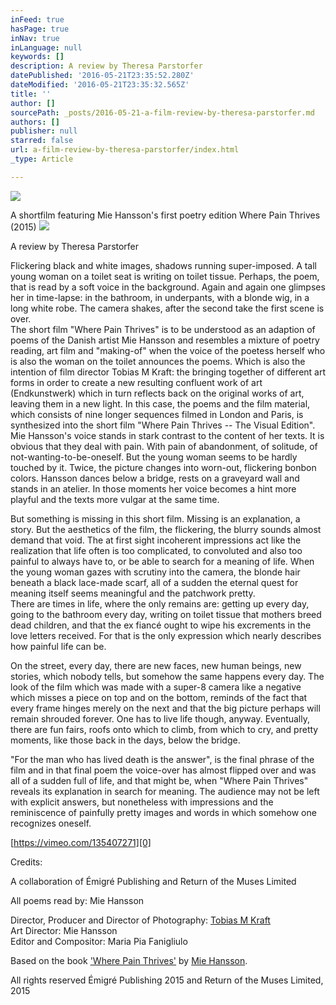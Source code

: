 ```yaml
---
inFeed: true
hasPage: true
inNav: true
inLanguage: null
keywords: []
description: A review by Theresa Parstorfer
datePublished: '2016-05-21T23:35:52.280Z'
dateModified: '2016-05-21T23:35:32.565Z'
title: ''
author: []
sourcePath: _posts/2016-05-21-a-film-review-by-theresa-parstorfer.md
authors: []
publisher: null
starred: false
url: a-film-review-by-theresa-parstorfer/index.html
_type: Article

---
```

![](https://the-grid-user-content.s3-us-west-2.amazonaws.com/756c6914-d060-445f-b5f4-cae7d3141879.jpg)

A shortfilm featuring Mie Hansson's first poetry edition Where Pain Thrives (2015)
![](https://the-grid-user-content.s3-us-west-2.amazonaws.com/817768d7-6de7-4108-80c2-ef39d2e8f27c.jpg)

A review by Theresa Parstorfer

Flickering black and white images, shadows running super-imposed. A tall young woman on a toilet seat is writing on toilet tissue. Perhaps, the poem, that is read by a soft voice in the background. Again and again one glimpses her in time-lapse: in the bathroom, in underpants, with a blonde wig, in a long white robe. The camera shakes, after the second take the first scene is over.  
The short film "Where Pain Thrives" is to be understood as an adaption of poems of the Danish artist Mie Hansson and resembles a mixture of poetry reading, art film and "making-of" when the voice of the poetess herself who is also the woman on the toilet announces the poems. Which is also the intention of film director Tobias M Kraft: the bringing together of different art forms in order to create a new resulting confluent work of art (Endkunstwerk) which in turn reflects back on the original works of art, leaving them in a new light. In this case, the poems and the film material, which consists of nine longer sequences filmed in London and Paris, is synthesized into the short film "Where Pain Thrives -- The Visual Edition".  
Mie Hansson's voice stands in stark contrast to the content of her texts. It is obvious that they deal with pain. With pain of abandonment, of solitude, of not-wanting-to-be-oneself. But the young woman seems to be hardly touched by it. Twice, the picture changes into worn-out, flickering bonbon colors. Hansson dances below a bridge, rests on a graveyard wall and stands in an atelier. In those moments her voice becomes a hint more playful and the texts more vulgar at the same time.

But something is missing in this short film. Missing is an explanation, a story. But the aesthetics of the film, the flickering, the blurry sounds almost demand that void. The at first sight incoherent impressions act like the realization that life often is too complicated, to convoluted and also too painful to always have to, or be able to search for a meaning of life. When the young woman gazes with scrutiny into the camera, the blonde hair beneath a black lace-made scarf, all of a sudden the eternal quest for meaning itself seems meaningful and the patchwork pretty.  
There are times in life, where the only remains are: getting up every day, going to the bathroom every day, writing on toilet tissue that mothers breed dead children, and that the ex fiancé ought to wipe his excrements in the love letters received. For that is the only expression which nearly describes how painful life can be.

On the street, every day, there are new faces, new human beings, new stories, which nobody tells, but somehow the same happens every day. The look of the film which was made with a super-8 camera like a negative which misses a piece on top and on the bottom, reminds of the fact that every frame hinges merely on the next and that the big picture perhaps will remain shrouded forever. One has to live life though, anyway. Eventually, there are fun fairs, roofs onto which to climb, from which to cry, and pretty moments, like those back in the days, below the bridge.

"For the man who has lived death is the answer", is the final phrase of the film and in that final poem the voice-over has almost flipped over and was all of a sudden full of life, and that might be, when "Where Pain Thrives" reveals its explanation in search for meaning. The audience may not be left with explicit answers, but nonetheless with impressions and the reminiscence of painfully pretty images and words in which somehow one recognizes oneself.

[https://vimeo.com/135407271][0]

Credits:

A collaboration of Émigré Publishing and Return of the Muses Limited

All poems read by: Mie Hansson

Director, Producer and Director of Photography: [Tobias M Kraft][1]  
Art Director: Mie Hansson  
Editor and Compositor: Maria Pia Fanigliulo

Based on the book ['Where Pain Thrives'][2] by [Mie Hansson][3].

All rights reserved Émigré Publishing 2015 and Return of the Muses Limited, 2015

[0]: https://vimeo.com/135407271
[1]: http://www.tmkraft.com/
[2]: http://www.wherepainthrives.com/
[3]: http://www.miehansson.com/